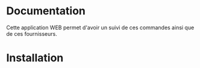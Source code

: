 # Documentation
Cette application WEB permet d'avoir un suivi de ces commandes ainsi que de ces fournisseurs.

# Installation
